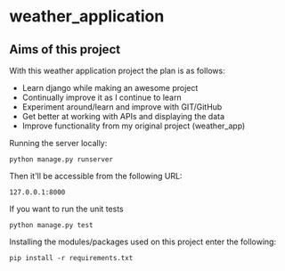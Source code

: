 # weather_application
## Aims of this project
With this weather application project the plan is as follows:
* Learn django while making an awesome project
* Continually improve it as I continue to learn
* Experiment around/learn and improve with GIT/GitHub
* Get better at working with APIs and displaying the data
* Improve functionality from my original project (weather_app)

Running the server locally:
```commandline
python manage.py runserver
```
Then it'll be accessible from the following URL:
```commandline
127.0.0.1:8000
```
If you want to run the unit tests

```commandline
python manage.py test
```

Installing the modules/packages used on this project enter the following:
```commandline
pip install -r requirements.txt
```